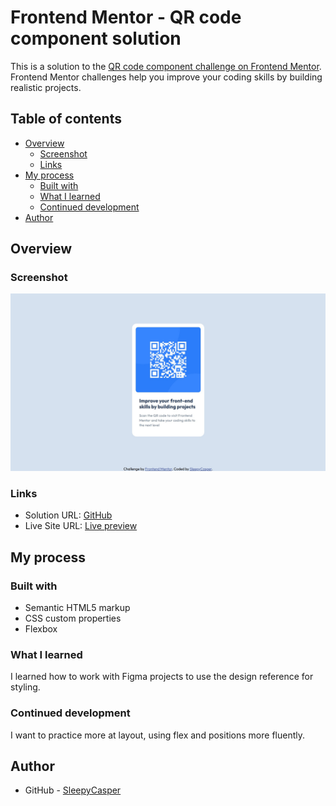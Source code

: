 # Frontend Mentor - QR code component solution

This is a solution to the [QR code component challenge on Frontend Mentor](https://www.frontendmentor.io/challenges/qr-code-component-iux_sIO_H). Frontend Mentor challenges help you improve your coding skills by building realistic projects. 

## Table of contents

- [Overview](#overview)
  - [Screenshot](#screenshot)
  - [Links](#links)
- [My process](#my-process)
  - [Built with](#built-with)
  - [What I learned](#what-i-learned)
  - [Continued development](#continued-development)
- [Author](#author)

## Overview

### Screenshot

![](./finished/qr-code-finished.jpg)

### Links

- Solution URL: [GitHub](https://github.com/SleepyCasper/FrontendMentor-qr-code-component)
- Live Site URL: [Live preview](https://sleepycasper.github.io/FrontendMentor-qr-code-component/)

## My process

### Built with

- Semantic HTML5 markup
- CSS custom properties
- Flexbox

### What I learned

I learned how to work with Figma projects to use the design reference for styling.

### Continued development

I want to practice more at layout, using flex and positions more fluently.

## Author

- GitHub - [SleepyCasper](https://github.com/SleepyCasper)
